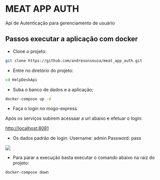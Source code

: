 # MEAT APP AUTH

Api de Autenticação para gerenciamento de usuário

## Passos executar a aplicação com docker

* Clone o projeto:

``` bash
git clone https://github.com/andresonsouza/meat_app_auth.git
```

* Entre no diretório do projeto:

``` bash
cd HelpDeskApi
```

* Suba o banco de dados e a aplicação;

``` bash
docker-compose up -d
```

* Faça o login no mogo-express

Após os serviços subirem acessaar a url abaixo e efetuar o login:

[http://localhost:8081](http://localhost:8081)

* Os dados padrão de login:
Username: admin 
Password: pass

![](https://imgur.com/a/w4VKUkc)

* Para parar a execução basta executar o comando abaixo na raiz do projeto:

``` bash
docker-compose down
```